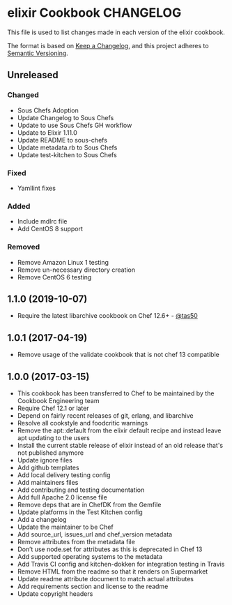 # elixir Cookbook CHANGELOG

This file is used to list changes made in each version of the elixir cookbook.

The format is based on [Keep a Changelog](https://keepachangelog.com/en/1.0.0/),
and this project adheres to [Semantic Versioning](https://semver.org/spec/v2.0.0.html).

## Unreleased

### Changed

- Sous Chefs Adoption
- Update Changelog to Sous Chefs
- Update to use Sous Chefs GH workflow
- Update to Elixir 1.11.0
- Update README to sous-chefs
- Update metadata.rb to Sous Chefs
- Update test-kitchen to Sous Chefs

### Fixed

- Yamllint fixes

### Added

- Include mdlrc file
- Add CentOS 8 support

### Removed

- Remove Amazon Linux 1 testing
- Remove un-necessary directory creation
- Remove CentOS 6 testing

## 1.1.0 (2019-10-07)

- Require the latest libarchive cookbook on Chef 12.6+ - [@tas50](https://github.com/tas50)

## 1.0.1 (2017-04-19)

- Remove usage of the validate cookbook that is not chef 13 compatible

## 1.0.0 (2017-03-15)

- This cookbook has been transferred to Chef to be maintained by the Cookbook Engineering team
- Require Chef 12.1 or later
- Depend on fairly recent releases of git, erlang, and libarchive
- Resolve all cookstyle and foodcritic warnings
- Remove the apt::default from the elixir default recipe and instead leave apt updating to the users
- Install the current stable release of elixir instead of an old release that's not published anymore
- Update ignore files
- Add github templates
- Add local delivery testing config
- Add maintainers files
- Add contributing and testing documentation
- Add full Apache 2.0 license file
- Remove deps that are in ChefDK from the Gemfile
- Update platforms in the Test Kitchen config
- Add a changelog
- Update the maintainer to be Chef
- Add source_url, issues_url and chef_version metadata
- Remove attributes from the metadata file
- Don’t use node.set for attributes as this is deprecated in Chef 13
- Add supported operating systems to the metadata
- Add Travis CI config and kitchen-dokken for integration testing in Travis
- Remove HTML from the readme so that it renders on Supermarket
- Update readme attribute document to match actual attributes
- Add requirements section and license to the readme
- Update copyright headers
